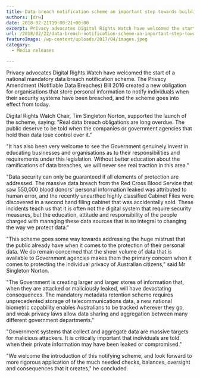 ```yaml
---
title: Data breach notification scheme an important step towards building trust with public's right to privacy
authors: [drw]
date: 2018-02-21T19:00:21+00:00
excerpt: Privacy advocates Digital Rights Watch have welcomed the start of a national mandatory data breach notification scheme.
url: /2018/02/22/data-breach-notification-scheme-an-important-step-towards-building-trust-with-publics-right-to-privacy/
featureImage: /wp-content/uploads/2017/04/images.jpeg
category:
  - Media releases

---
```

Privacy advocates Digital Rights Watch have welcomed the start of a national mandatory data breach notification scheme. The Privacy Amendment (Notifiable Data Breaches) Bill 2016 created a new obligation for organisations that store personal information to notify individuals when their security systems have been breached, and the scheme goes into effect from today.

Digital Rights Watch Chair, Tim Singleton Norton, supported the launch of the scheme, saying: "Real data breach obligations are long overdue. The public deserve to be told when the companies or government agencies that hold their data lose control over it."

"It has also been very welcome to see the Government genuinely invest in educating businesses and organisations as to their responsibilities and requirements under this legislation. Without better education about the ramifications of data breaches, we will never see real traction in this area."

"Data security can only be guaranteed if all elements of protection are addressed. The massive data breach from the Red Cross Blood Service that saw 550,000 blood donors' personal information leaked was attributed to human error, and the recently unearthed highly classified Cabinet Files were discovered in a second hand filing cabinet that was accidentally sold. These incidents teach us that it is often not the digital system that require security measures, but the education, attitude and responsibility of the people charged with managing these data sources that is so integral to changing the way we protect data."

"This scheme goes some way towards addressing the huge mistrust that the public already have when it comes to the protection of their personal data. We do remain concerned that the sheer volume of data that is available to Government agencies makes them the primary concern when it comes to protecting the individual privacy of Australian citizens," said Mr Singleton Norton.

"The Government is creating larger and larger stores of information that, when they are attacked or maliciously leaked, will have devastating consequences. The mandatory metadata retention scheme requires unprecedented storage of telecommunications data, a new national biometric capability enables Australians to be tracked wherever they go, and weak privacy laws allow data sharing and aggregation between many different government departments."

"Government systems that collect and aggregate data are massive targets for malicious attackers. It is critically important that individuals are told when their private information may have been leaked or compromised."

"We welcome the introduction of this notifying scheme, and look forward to more rigorous application of the much needed checks, balances, oversight and consequences that it creates," he concluded.
